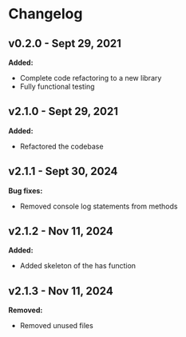 # Changelog

## v0.2.0 - Sept 29, 2021

**Added:**
- Complete code refactoring to a new library
- Fully functional testing


## v2.1.0 - Sept 29, 2021

**Added:**
- Refactored the codebase

## v2.1.1 - Sept 30, 2024

**Bug fixes:**
- Removed console log statements from methods

## v2.1.2 - Nov 11, 2024

**Added:**
- Added skeleton of the has function

## v2.1.3 - Nov 11, 2024

**Removed:**
- Removed unused files

